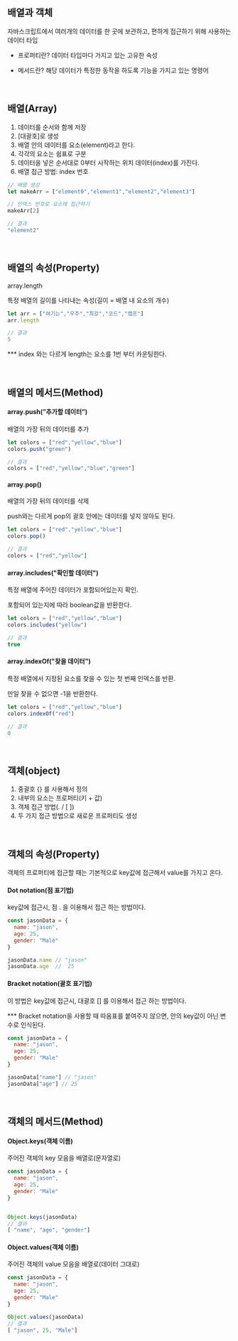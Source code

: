 ## 배열과 객체<br>
자바스크립트에서 여러개의 데이터를 한 곳에 보관하고, 편하게 접근하기 위해 사용하는 데이터 타입

- 프로퍼티란?
데이터 타입마다 가지고 있는 고유한 속성

- 메서드란? 해당 데이터가 특정한 동작을 하도록 기능을 가지고 있는 명령어

<br>

## 배열(Array)
1. 데이터를 순서와 함께 저장
2. [대괄호]로 생성 
3. 배열 안의 데이터를 요소(element)라고 한다. 
4. 각각의 요소는 쉼표로 구분
5. 데이터을 넣은 순서대로 0부터 시작하는 위치 데이터(index)를 가진다.
6. 배열 접근 방법: index 번호

```js
// 배열 생성
let makeArr = ["element0","element1","element2","element3"]

// 인덱스 번호로 요소에 접근하기
makeArr[2] 

// 결과 
"element2"


```

<br>

## 배열의 속성(Property)
array.length

특정 배열의 길이를 나타내는 속성(길이 = 배열 내 요소의 개수)

```js
let arr = ["여기는","우주","최강","코드","캠프"]
arr.length 

// 결과 
5
```
*** index 와는 다르게 length는 요소를 1번 부터 카운팅한다.

<br>

## 배열의 메서드(Method)

#### array.push(”추가할 데이터”)

배열의 가장 뒤의 데이터를 추가

```js
let colors = ["red","yellow","blue"]
colors.push("green")

// 결과
colors = ["red","yellow","blue","green"]

```

#### array.pop()

배열의 가장 뒤의 데이터를 삭제

push와는 다르게 pop의 괄호 안에는 데이터를 넣지 않아도 된다.

```js
let colors = ["red","yellow","blue"]
colors.pop()

// 결과
colors = ["red","yellow"]

```

#### array.includes("확인할 데이터")

특정 배열에 주어진 데이터가 포함되어있는지 확인.

포함되어 있는지에 따라 boolean값을 반환한다.

```js
let colors = ["red","yellow","blue"]
colors.includes("yellow")

// 결과
true
```

#### array.indexOf("찾을 데이터")

특정 배열에서 지정된 요소를 찾을 수 있는 첫 번째 인덱스를 반환. 

만일 찾을 수 없으면 -1을 반환한다.

```js
let colors = ["red","yellow","blue"]
colors.indexOf("red")

// 결과
0

```

<br>

## 객체(object)

1. 중괄호 {} 를 사용해서 정의
2. 내부의 요소는 프로퍼티(키 + 값)
3. 객체 접근 방법(. / [ ])
4. 두 가지 접근 방법으로 새로운 프로퍼티도 생성

<br>

## 객체의 속성(Property)
객체의 프로퍼티에 접근할 때는 기본적으로 key값에 접근해서 value를 가지고 온다.

#### Dot notation(점 표기법)
key값에 접근시, 점 . 을 이용해서 접근 하는 방법이다.

```js
const jasonData = {
  name: "jason",
  age: 25,
  gender: "Male"
}

jasonData.name // "jason"
jasonData.age  //  25

```
#### Bracket notation(괄호 표기법)

이 방법은 key값에 접근시, 대괄호 [] 를 이용해서 접근 하는 방법이다.

*** Bracket notation을 사용할 때 따옴표를 붙여주지 않으면, 안의 key값이 아닌 변수로 인식된다.

```js
const jasonData = {
  name: "jason",
  age: 25,
  gender: "Male"
}

jasonData["name"] // "jason"
jasonData["age"] // 25

```

<br>

## 객체의 메서드(Method)


#### Object.keys(객체 이름)

주어진 객체의 key 모음을 배열로(문자열로)

```js
const jasonData = {
  name: "jason",
  age: 25,
  gender: "Male"
}


Object.keys(jasonData)
// 결과 
[ "name", "age", "gender"]
```

#### Object.values(객체 이름)

주어진 객체의 value 모음을 배열로(데이터 그대로)

```js
const jasonData = {
  name: "jason",
  age: 25,
  gender: "Male"
}

Object.values(jasonData)
// 결과 
[ "jason", 25, "Male"]
```


